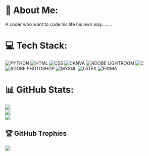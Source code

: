 # 💫 About Me:
A coder who want to code his life his own way........
# 💻 Tech Stack:
![PYTHON](https://img.shields.io/badge/PYTHON-3670A0) ![HTML](https://img.shields.io/badge/HTML-F98A15) ![CSS](https://img.shields.io/badge/CSS-1579a8) ![CANVA](https://img.shields.io/badge/CANVA-15F9EB) ![ADOBE LIGHTROOM](https://img.shields.io/badge/ADOBELIGHTROOM-2B62FE) ![C](https://img.shields.io/badge/SCRATCH-FA4C00) ![ADOBE PHOTOSHOP](https://img.shields.io/badge/ADOBEPHOTOSHOP-2BA8FE)  ![MYSQL](https://img.shields.io/badge/MYSQL-blue) ![LATEX](https://img.shields.io/badge/LaTeX-lightgreen) ![FIGMA](https://img.shields.io/badge/FIGMA-purple)
# 📊 GitHub Stats:
![](https://github-readme-stats.vercel.app/api?username=mayank785&theme=radical&hide_border=false&include_all_commits=true&count_private=true)<br/>
![](https://github-readme-streak-stats.herokuapp.com/?user=mayank785&theme=radical&hide_border=false)<br/>
![](https://github-readme-stats.vercel.app/api/top-langs/?username=mayank785&theme=radical&hide_border=false&include_all_commits=true&count_private=true&layout=compact)

## 🏆 GitHub Trophies
![](https://github-profile-trophy.vercel.app/?username=mayank785&theme=radical&no-frame=false&no-bg=true&margin-w=4)
